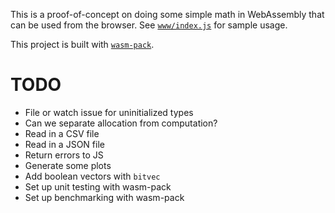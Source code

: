 This is a proof-of-concept on doing some simple math in WebAssembly that can be used from the browser. See [`www/index.js`](www/index.js) for sample usage.

This project is built with [`wasm-pack`](https://rustwasm.github.io/docs/wasm-pack/).

# TODO

- File or watch issue for uninitialized types
- Can we separate allocation from computation?
- Read in a CSV file
- Read in a JSON file
- Return errors to JS
- Generate some plots
- Add boolean vectors with `bitvec`
- Set up unit testing with wasm-pack
- Set up benchmarking with wasm-pack
